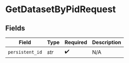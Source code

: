 # GetDatasetByPidRequest


## Fields

| Field              | Type               | Required           | Description        |
| ------------------ | ------------------ | ------------------ | ------------------ |
| `persistent_id`    | *str*              | :heavy_check_mark: | N/A                |
